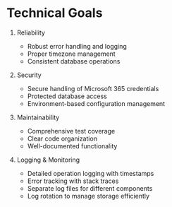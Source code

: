 # Technical Goals

1. Reliability
   - Robust error handling and logging
   - Proper timezone management
   - Consistent database operations

2. Security
   - Secure handling of Microsoft 365 credentials
   - Protected database access
   - Environment-based configuration management

3. Maintainability
   - Comprehensive test coverage
   - Clear code organization
   - Well-documented functionality

4. Logging & Monitoring
   - Detailed operation logging with timestamps
   - Error tracking with stack traces
   - Separate log files for different components
   - Log rotation to manage storage efficiently 